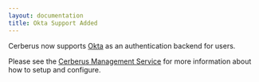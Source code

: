 ```yaml
---
layout: documentation
title: Okta Support Added
---
```


Cerberus now supports 
<a target="_blank" onclick="trackOutboundLink('https://www.okta.com/')" href="https://www.okta.com/">Okta</a> as an 
authentication backend for users. 

Please see the <a target="_blank" onclick="trackOutboundLink('https://github.com/Nike-Inc/cerberus-management-service/')" href="https://github.com/Nike-Inc/cerberus-management-service/">Cerberus Management Service</a> for
more information about how to setup and configure.